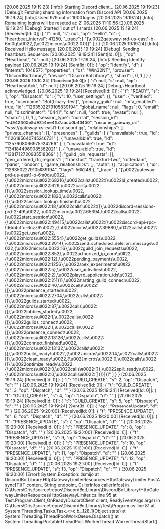 [20.06.2025 19:19:23] [Info]: Starting Discord client...
[20.06.2025 19:19:23] [Debug]: Fetching sharding information from Discord API
[20.06.2025 19:19:24] [Info]: Used 979 out of 1000 logins
[20.06.2025 19:19:24] [Info]: Remaining logins will be reseted at: 21.06.2025 11:10:56
[20.06.2025 19:19:24] [Debug]: Started 1 out of 1 shards
[20.06.2025 19:19:24] [Received[Id: 0]]: {
  "t": null,
  "s": null,
  "op": "Hello",
  "d": {
    "heartbeat_interval": 41250,
    "_trace": [
      "[\u0022gateway-prd-us-east1-b-6m0q\u0022,{\u0022micros\u0022:0.0}]"
    ]
  }
}
[20.06.2025 19:19:24] [Info]: Received Hello message.
[20.06.2025 19:19:24] [Debug]: Sending heartbeat. Sequence: 
[20.06.2025 19:19:24] [Sent[Id: 0]]: {
  "op": "Heartbeat",
  "d": null
}
[20.06.2025 19:19:24] [Info]: Sending Identify payload
[20.06.2025 19:19:24] [Sent[Id: 0]]: {
  "op": "Identify",
  "d": {
    "intents": 1048575,
    "properties": {
      "os": "Win32NT",
      "browser": "DiscordBotLibrary",
      "device": "DiscordBotLibrary"
    },
    "shard": [
      0,
      1
    ]
  }
}
[20.06.2025 19:19:24] [Received[Id: 0]]: {
  "t": null,
  "s": null,
  "op": "HeartbeatAck",
  "d": null
}
[20.06.2025 19:19:24] [Debug]: Heartbeat acknowledged.
[20.06.2025 19:19:24] [Received[Id: 0]]: {
  "t": "READY",
  "s": 1,
  "op": "Dispatch",
  "d": {
    "v": 10,
    "user_settings": {},
    "user": {
      "verified": true,
      "username": "Bot(Libary Test)",
      "primary_guild": null,
      "mfa_enabled": true,
      "id": "1263502279105839194",
      "global_name": null,
      "flags": 0,
      "email": null,
      "discriminator": "0441",
      "clan": null,
      "bot": true,
      "avatar": null
    },
    "shard": [
      0,
      1
    ],
    "session_type": "normal",
    "session_id": "ed942365e9d9254ee4fb7aacb6b43450",
    "resume_gateway_url": "wss://gateway-us-east1-b.discord.gg",
    "relationships": [],
    "private_channels": [],
    "presences": [],
    "guilds": [
      {
        "unavailable": true,
        "id": "1126185640745246731"
      },
      {
        "unavailable": true,
        "id": "1257608066975924266"
      },
      {
        "unavailable": true,
        "id": "1341844969085862021"
      },
      {
        "unavailable": true,
        "id": "1381712720935518369"
      }
    ],
    "guild_join_requests": [],
    "geo_ordered_rtc_regions": [
      "frankfurt",
      "frankfurt-two",
      "rotterdam",
      "paris",
      "london"
    ],
    "game_relationships": [],
    "auth": {},
    "application": {
      "id": "1263502279105839194",
      "flags": 565248
    },
    "_trace": [
      "[\u0022gateway-prd-us-east1-b-6m0q\u0022,{\u0022micros\u0022:68216,\u0022calls\u0022:[\u0022id_created\u0022,{\u0022micros\u0022:629,\u0022calls\u0022:[]},\u0022session_lookup_time\u0022,{\u0022micros\u0022:1820,\u0022calls\u0022:[]},\u0022session_lookup_finished\u0022,{\u0022micros\u0022:18,\u0022calls\u0022:[]},\u0022discord-sessions-prd-2-49\u0022,{\u0022micros\u0022:65394,\u0022calls\u0022:[\u0022start_session\u0022,{\u0022micros\u0022:49415,\u0022calls\u0022:[\u0022discord-api-rpc-fd6d4cffc-6nzz6\u0022,{\u0022micros\u0022:39880,\u0022calls\u0022:[\u0022get_user\u0022,{\u0022micros\u0022:5554},\u0022get_guilds\u0022,{\u0022micros\u0022:3014},\u0022send_scheduled_deletion_message\u0022,{\u0022micros\u0022:16},\u0022guild_join_requests\u0022,{\u0022micros\u0022:852},\u0022authorized_ip_coro\u0022,{\u0022micros\u0022:12},\u0022pending_payments\u0022,{\u0022micros\u0022:1256},\u0022apex_experiments\u0022,{\u0022micros\u0022:5},\u0022user_activities\u0022,{\u0022micros\u0022:2},\u0022played_application_ids\u0022,{\u0022micros\u0022:2}]}]},\u0022starting_guild_connect\u0022,{\u0022micros\u0022:40,\u0022calls\u0022:[]},\u0022presence_started\u0022,{\u0022micros\u0022:2704,\u0022calls\u0022:[]},\u0022guilds_started\u0022,{\u0022micros\u0022:87,\u0022calls\u0022:[]},\u0022lobbies_started\u0022,{\u0022micros\u0022:1,\u0022calls\u0022:[]},\u0022guilds_connect\u0022,{\u0022micros\u0022:1,\u0022calls\u0022:[]},\u0022presence_connect\u0022,{\u0022micros\u0022:13126,\u0022calls\u0022:[]},\u0022connect_finished\u0022,{\u0022micros\u0022:13132,\u0022calls\u0022:[]},\u0022build_ready\u0022,{\u0022micros\u0022:14,\u0022calls\u0022:[]},\u0022clean_ready\u0022,{\u0022micros\u0022:0,\u0022calls\u0022:[]},\u0022optimize_ready\u0022,{\u0022micros\u0022:0,\u0022calls\u0022:[]},\u0022split_ready\u0022,{\u0022micros\u0022:0,\u0022calls\u0022:[]}]}]}]"
    ]
  }
}
[20.06.2025 19:19:24] [Received[Id: 0]]: {
  "t": "GUILD_CREATE",
  "s": 2,
  "op": "Dispatch",
  "d": ""
}
[20.06.2025 19:19:24] [Received[Id: 0]]: {
  "t": "GUILD_CREATE",
  "s": 3,
  "op": "Dispatch",
  "d": ""
}
[20.06.2025 19:19:24] [Received[Id: 0]]: {
  "t": "GUILD_CREATE",
  "s": 4,
  "op": "Dispatch",
  "d": ""
}
[20.06.2025 19:19:24] [Received[Id: 0]]: {
  "t": "GUILD_CREATE",
  "s": 5,
  "op": "Dispatch",
  "d": ""
}
[20.06.2025 19:19:24] [Sent[Id: 0]]: {
  "op": "PresenceUpdate",
  "d": ""
}
[20.06.2025 19:20:00] [Received[Id: 0]]: {
  "t": "PRESENCE_UPDATE",
  "s": 6,
  "op": "Dispatch",
  "d": ""
}
[20.06.2025 19:20:00] [Received[Id: 0]]: {
  "t": "PRESENCE_UPDATE",
  "s": 7,
  "op": "Dispatch",
  "d": ""
}
[20.06.2025 19:20:00] [Received[Id: 0]]: {
  "t": "PRESENCE_UPDATE",
  "s": 8,
  "op": "Dispatch",
  "d": ""
}
[20.06.2025 19:20:00] [Received[Id: 0]]: {
  "t": "PRESENCE_UPDATE",
  "s": 9,
  "op": "Dispatch",
  "d": ""
}
[20.06.2025 19:20:00] [Received[Id: 0]]: {
  "t": "PRESENCE_UPDATE",
  "s": 10,
  "op": "Dispatch",
  "d": ""
}
[20.06.2025 19:20:00] [Received[Id: 0]]: {
  "t": "PRESENCE_UPDATE",
  "s": 11,
  "op": "Dispatch",
  "d": ""
}
[20.06.2025 19:20:00] [Received[Id: 0]]: {
  "t": "PRESENCE_UPDATE",
  "s": 12,
  "op": "Dispatch",
  "d": ""
}
[20.06.2025 19:20:00] [Received[Id: 0]]: {
  "t": "PRESENCE_UPDATE",
  "s": 13,
  "op": "Dispatch",
  "d": ""
}
[20.06.2025 19:20:00] [Error]: System.Exception: dsmijo
   at DiscordBotLibrary.HttpGatewayLimiterResources.HttpGatewayLimiter.PostAsync[T](T content, String endpoint, CallerInfos callerInfos) in C:\Users\Crist\source\repos\DiscordBotLibrary\DiscordBotLibrary\HttpGatewayLimiterResources\HttpGatewayLimiter.cs:line 95
   at Test.Program.Client_OnReady(DiscordClient client, ReadyEventArgs args) in C:\Users\Crist\source\repos\DiscordBotLibrary\Test\Program.cs:line 81
   at System.Threading.Tasks.Task.<>c.<ThrowAsync>b__128_1(Object state)
   at System.Threading.ThreadPoolWorkQueue.Dispatch()
   at System.Threading.PortableThreadPool.WorkerThread.WorkerThreadStart()
